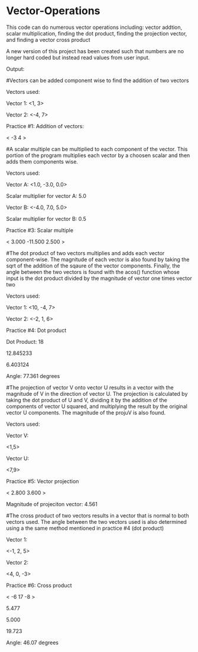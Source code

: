 # Vector-Operations
This code can do numerous vector operations including: vector addtion, scalar multiplication, finding the dot product, finding the projection vector, and finding a vector cross product

A new version of this project has been created such that numbers are no longer hard coded but instead read values from user input. 

Output: 

#Vectors can be added component wise to find the addition of two vectors

Vectors used: 

Vector 1: <1, 3>

Vector 2: <-4, 7>

Practice #1: Addition of vectors: 


< -3  4 >

#A scalar multiple can be multiplied to each component of the vector. This portion of the program multiplies each vector by a choosen scalar and then adds them
components wise.

Vectors used: 

Vector A: <1.0, -3.0, 0.0> 

Scalar multiplier for vector A: 5.0

Vector B: <-4.0, 7.0, 5.0>

Scalar multiplier for vector B: 0.5

Practice #3: Scalar multiple

< 3.000  -11.500  2.500 >

#The dot product of two vectors multiplies and adds each vector component-wise. 
The magnitude of each vector is also found by taking the sqrt of the addition of the sqaure of the vector components. 
Finally, the angle between the two vectors is found with the acos() function whose input is the dot product divided by the magnitude of vector one times vector two

Vectors used: 

Vector 1: <10, -4, 7>

Vector 2: <-2, 1, 6>

Practice #4: Dot product

Dot Product: 18

12.845233

6.403124

Angle: 77.361 degrees

#The projection of vector V onto vector U results in a vector with the magnitude of V in the direction of vector U.
The projection is calculated by taking the dot product of U and V, dividing it by the addition of the components of vector U squared, and multiplying the result by the original vector U components. The magnitude of the projuV is also found.

Vectors used: 

Vector V: 

<1,5>

Vector U:

<7,9>

Practice #5: Vector projection

< 2.800 3.600 >

Magnitude of projeciton vector: 4.561

#The cross product of two vectors results in a vector that is normal to both vectors used. The angle between the two vectors used is also determined using a the same method mentioned in practice #4 (dot product)

Vector 1: 

<-1, 2, 5>

Vector 2:

<4, 0, -3>

Practice #6: Cross product

< -6 17 -8 >

5.477

5.000

19.723

Angle: 46.07 degrees
